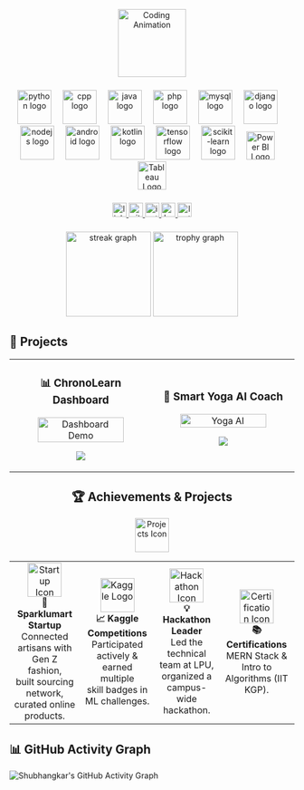 <p align="center">
  <img src="https://media.giphy.com/media/WUlplcMpOCEmTGBtBW/giphy.gif" width="120" alt="Coding Animation">
</p>

###

<div align="center">
  <img src="https://skillicons.dev/icons?i=py" height="60" alt="python logo" />
  <img width="12" />
  <img src="https://skillicons.dev/icons?i=cpp" height="60" alt="cpp logo" />
  <img width="12" />
  <img src="https://skillicons.dev/icons?i=java" height="60" alt="java logo" />
  <img width="12" />
  <img src="https://skillicons.dev/icons?i=php" height="60" alt="php logo" />
  <img width="12" />
  <img src="https://skillicons.dev/icons?i=mysql" height="60" alt="mysql logo" />
  <img width="12" />
  <img src="https://skillicons.dev/icons?i=django" height="60" alt="django logo" />
  <img width="12" />
  <img src="https://skillicons.dev/icons?i=nodejs" height="60" alt="nodejs logo" />
  <img width="12" />
  <img src="https://skillicons.dev/icons?i=androidstudio" height="60" alt="android logo" />
  <img width="12" />
  <img src="https://skillicons.dev/icons?i=kotlin" height="60" alt="kotlin logo" />
  <img width="12" />
  <img src="https://skillicons.dev/icons?i=tensorflow" height="60" alt="tensorflow logo" />
  <img width="12" />
  <img src="https://skillicons.dev/icons?i=sklearn" height="60" alt="scikit-learn logo" />
  <img width="12" />
  <img src="https://skillicons.dev/icons?i=powerbi" height="50" alt="Power BI Logo" />
  <img width="12" />
  <img src="https://skillicons.dev/icons?i=tableau" height="50" alt="Tableau Logo" />
</div>

###

<div align="center">
  <a href="https://www.linkedin.com/in/shubhangkar/">
    <img src="https://img.shields.io/static/v1?message=LinkedIn&logo=linkedin&label=&color=0077B5&logoColor=white&labelColor=&style=for-the-badge" height="25" alt="linkedin logo" />
  </a>
  <a href="https://github.com/Shubhangkarsaha">
    <img src="https://img.shields.io/static/v1?message=GitHub&logo=github&label=&color=000000&logoColor=white&labelColor=&style=for-the-badge" height="25" alt="github logo" />
  </a>
  <a href="https://www.instagram.com/ig_shubha/">
    <img src="https://img.shields.io/static/v1?message=Instagram&logo=instagram&label=&color=E4405F&logoColor=white&labelColor=&style=for-the-badge" height="25" alt="instagram logo" />
  </a>
  <a href="https://www.kaggle.com/shubhangkarsaha">
    <img src="https://img.shields.io/static/v1?message=Kaggle&logo=kaggle&label=&color=20BEFF&logoColor=white&labelColor=&style=for-the-badge" height="25" alt="kaggle logo" />
  </a>
  <a href="https://leetcode.com/u/shubhangkar426/">
    <img src="https://img.shields.io/static/v1?message=LeetCode&logo=leetcode&label=&color=FFA116&logoColor=black&labelColor=&style=for-the-badge" height="25" alt="leetcode logo" />
  </a>
</div>

###

<div align="center">
  <img src="https://streak-stats.demolab.com?user=Shubhangkarsaha&locale=en&mode=daily&theme=dracula&hide_border=false&border_radius=5&order=3" height="150" alt="streak graph" />
  <img src="https://github-profile-trophy.vercel.app?username=Shubhangkarsaha&theme=dracula&column=-1&row=1&margin-w=8&margin-h=8&no-bg=false&no-frame=false&order=4" height="150" alt="trophy graph" />
</div>

###

## 🚀 Projects

<table>
  <tr>
    <td width="50%">
      <h3 align="center">📊 ChronoLearn Dashboard</h3>
      <p align="center">
        <img src="https://github.com/yourusername/yourrepo/raw/main/assets/dashboard.gif" width="80%" alt="Dashboard Demo"/>
      </p>
      <p align="center">
        <a href="https://github.com/Shubhangkarsaha/ChronoLearn-Dashboard">
          <img src="https://img.shields.io/badge/View%20Project-0d1117?style=for-the-badge&logo=github&logoColor=00ffcc"/>
        </a>
      </p>
    </td>
    <td width="50%">
      <h3 align="center">🧘 Smart Yoga AI Coach</h3>
      <p align="center">
        <img src="https://github.com/yourusername/yourrepo/raw/main/assets/yoga-ai.gif" width="80%" alt="Yoga AI"/>
      </p>
      <p align="center">
        <a href="https://github.com/Shubhangkarsaha/Smart-Yoga-AI-Coach">
          <img src="https://img.shields.io/badge/View%20Project-0d1117?style=for-the-badge&logo=github&logoColor=ff69b4"/>
        </a>
      </p>
    </td>
  </tr>
</table>



<h2 align="center">🏆 Achievements & Projects</h2>

<p align="center">
  <img src="https://media.giphy.com/media/juua9i2c2fA0AIp2iq/giphy.gif" width="60" alt="Projects Icon">
</p>

<p align="center">
  <table>
    <tr>
      <td align="center" width="250">
        <img src="https://cdn-icons-png.flaticon.com/512/906/906349.png" width="60" alt="Startup Icon">
        <br><b>🥇 Sparklumart Startup</b><br>
        Connected artisans with Gen Z fashion,<br> built sourcing network, curated online products.
      </td>
      <td align="center" width="250">
        <img src="https://cdn-icons-png.flaticon.com/512/5968/5968517.png" width="60" alt="Kaggle Logo">
        <br><b>📈 Kaggle Competitions</b><br>
        Participated actively & earned multiple <br> skill badges in ML challenges.
      </td>
      <td align="center" width="250">
        <img src="https://cdn-icons-png.flaticon.com/512/3135/3135689.png" width="60" alt="Hackathon Icon">
        <br><b>💡 Hackathon Leader</b><br>
        Led the technical team at LPU,<br> organized a campus-wide hackathon.
      </td>
      <td align="center" width="250">
        <img src="https://cdn-icons-png.flaticon.com/512/1907/1907997.png" width="60" alt="Certification Icon">
        <br><b>📚 Certifications</b><br>
        MERN Stack & Intro to Algorithms (IIT KGP).
      </td>
    </tr>
  </table>
</p>




## 📊 GitHub Activity Graph

![Shubhangkar's GitHub Activity Graph](https://github-readme-activity-graph.vercel.app/graph?username=Shubhangkarsaha&theme=react-dark&bg_color=0d1117&color=00ffcc&line=00ffcc&point=ffffff&hide_border=true)

###
